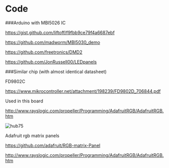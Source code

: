 
# Code

###Arduino with MBI5026 IC 

https://gist.github.com/liftoff/f9fbb9ce79f4a6687ebf

https://github.com/madworm/MBI5030_demo

https://github.com/freetronics/DMD2

https://github.com/JonRussell00/LEDpanels


###Similar chip (with almost identical datasheet)

FD9802C 

https://www.mikrocontroller.net/attachment/198239/FD9802D_706844.pdf

Used in this board

http://www.rayslogic.com/propeller/Programming/AdafruitRGB/AdafruitRGB.htm

![hub75](https://github.com/microcontrollersig/brian-led-matrix-petrol-signs/raw/main/Array_Scanned_Bottom_Rot.png)

Adafruit rgb matrix panels

https://github.com/adafruit/RGB-matrix-Panel

http://www.rayslogic.com/propeller/Programming/AdafruitRGB/AdafruitRGB.htm




